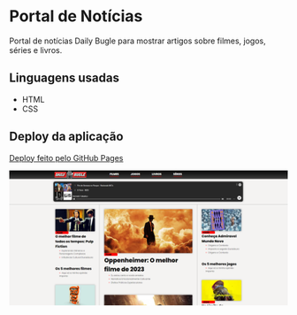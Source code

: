 # Portal de Notícias

Portal de notícias Daily Bugle para mostrar artigos sobre filmes, jogos, séries e livros.



## Linguagens usadas
* HTML
* CSS


## Deploy da aplicação
[Deploy feito pelo GitHub Pages]([https://psel-xp-backend.herokuapp.com/documentation/](https://moutim.github.io/Daily-Bugle-PROA/index.html)https://moutim.github.io/Daily-Bugle-PROA/index.html)

![preview.png](./preview.png)

